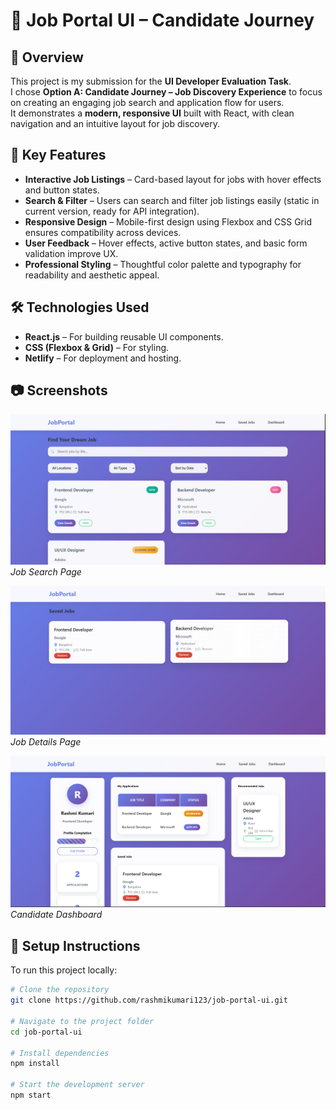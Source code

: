 # 🌟 Job Portal UI – Candidate Journey

## 🚀 Overview
This project is my submission for the **UI Developer Evaluation Task**.  
I chose **Option A: Candidate Journey – Job Discovery Experience** to focus on creating an engaging job search and application flow for users.  
It demonstrates a **modern, responsive UI** built with React, with clean navigation and an intuitive layout for job discovery.

## 🎨 Key Features
- **Interactive Job Listings** – Card-based layout for jobs with hover effects and button states.  
- **Search & Filter** – Users can search and filter job listings easily (static in current version, ready for API integration).  
- **Responsive Design** – Mobile-first design using Flexbox and CSS Grid ensures compatibility across devices.  
- **User Feedback** – Hover effects, active button states, and basic form validation improve UX.  
- **Professional Styling** – Thoughtful color palette and typography for readability and aesthetic appeal.  

## 🛠️ Technologies Used
- **React.js** – For building reusable UI components.  
- **CSS (Flexbox & Grid)** – For styling.
- **Netlify** – For deployment and hosting.  

## 📷 Screenshots
![Job Search Page](https://raw.githubusercontent.com/rashmikumari123/job-portal-ui/refs/heads/main/screenshot/homePage.png)  
*Job Search Page*

![Saved Job Page](https://raw.githubusercontent.com/rashmikumari123/job-portal-ui/refs/heads/main/screenshot/savedJobs.png)  
*Job Details Page*

![Candidate Dashboard](https://raw.githubusercontent.com/rashmikumari123/job-portal-ui/refs/heads/main/screenshot/dashboard.png)  
*Candidate Dashboard*

## 🔧 Setup Instructions
To run this project locally:

```bash
# Clone the repository
git clone https://github.com/rashmikumari123/job-portal-ui.git

# Navigate to the project folder
cd job-portal-ui

# Install dependencies
npm install

# Start the development server
npm start
